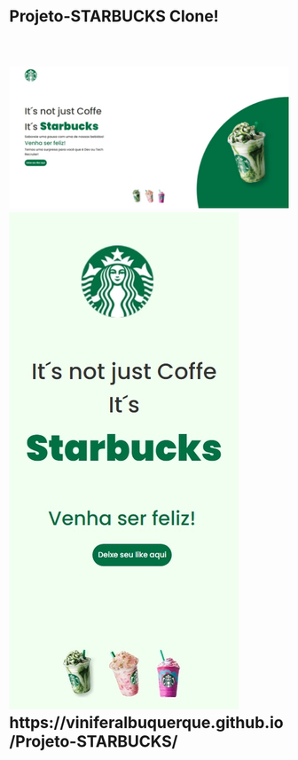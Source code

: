 <h1>Projeto-STARBUCKS
Clone!<h1>
<br>
<img src="https://github.com/ViniFerAlbuquerque/Projeto-STARBUCKS/blob/master/images/Captura%20da%20Web_20-3-2023_0754_127.0.0.1.jpeg?raw=true"/>
<br>
<img src="https://github.com/ViniFerAlbuquerque/Projeto-STARBUCKS/blob/master/images/Captura%20da%20Web_20-3-2023_0911_127.0.0.1.jpeg?raw=true"/>
<br>
https://viniferalbuquerque.github.io/Projeto-STARBUCKS/
